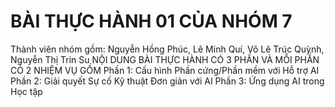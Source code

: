 # BÀI THỰC HÀNH 01 CỦA NHÓM 7 
Thành viên nhóm gồm: Nguyễn Hồng Phúc, Lê Minh Quí, Võ Lê Trúc Quỳnh, Nguyễn Thị Trin Su
NỘI DUNG BÀI THỰC HÀNH CÓ 3 PHẦN VÀ MỖI PHẦN CÓ 2 NHIỆM VỤ GỒM
Phần 1: Cấu hình Phần cứng/Phần mềm với Hỗ trợ AI
Phần 2: Giải quyết Sự cố Kỹ thuật Đơn giản với AI
Phần 3: Ứng dụng AI trong Học tập
